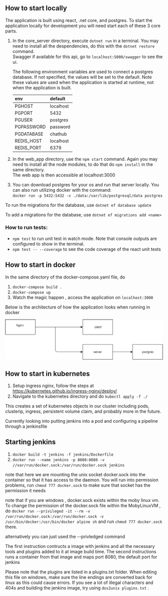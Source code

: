 
## How to start locally
The application is built using react, .net core, and postgres. To start the application locally for development you will need start each of these 3 core parts. 

1. In the core_server directory, execute `dotnet run` in a terminal. You may need to install all the despendencies, do this with the `dotnet restore` command.   
Swagger if available for this api, go to `localhost:5000/swagger` to see the ui. 

    The following environment variables are used to connect a postgres database. If not specified, the values will be set to the default. 
    Note these values are used when the application is started at runtime, not when the application is built. 

    |env       |  default |
    |----------|----------|
    |PGHOST    | localhost|
    |PGPORT    | 5432     |
    |PGUSER    | postgres |
    |PGPASSWORD| password |
    |PGDATABASE| chathub  |
    |REDIS_HOST| localhost|
    |REDIS_PORT| 6379     |



2. In the web_app directory, use the `npm start` command. Again you may need to install all the node modules, to do that do `npm install` in the same directory.   
The web app is then accessible at localhost:3000
3. You can download postgres for your os and run that server locally. 
You can also run utilizing docker with the command:   
 `docker run -p 5432:5432 -v ./data:/var/lib/postgresql/data postgres `

 To run the migrations for the database, use `dotnet ef database update`
 
 To add a migrations for the database, use `dotnet ef migrations add <name>`
 

### How to run tests:
- `npm test` to run unit test in watch mode. Note that console outputs are configured to show in the terminal.
- `npm test -- --coverage` to see the code coverage of the react unit tests 

## How to start in docker
In the same directory of the docker-compose.yaml file, do
1. `docker-compose build .` 
2. `docker-compose up`    
3. Watch the magic happen , access the application on `localhost:3000`

Below is the architecture of how the application looks when running in docker

<img src='./readme_assets/DockerCompose-Architecture.png'></img>


## How to start in kubernetes
1. Setup ingress nginx, follow the steps at https://kubernetes.github.io/ingress-nginx/deploy/
2. Navigate to the kubernetes directory and do `kubectl apply -f ./`

This creates a set of kubernetes objects in our cluster including pods, clusterip, ingress, persistent volume claim, and probably more in the future. 

Currently looking into putting jenkins into a pod and configuring a pipeline
through a jenkinsfile


## Starting jenkins 
1. `docker build -t jenkins -f jenkins/Dockerfile`
2. `docker run --name jenkins -p 8080:8080 -v //var/run/docker.sock:/var/run/docker.sock jenkins`

note that here we are mounting the unix socket docker.sock into the container so that it has access to the daemon. You will run into permission problems, run 
`chmod 777 docker.sock` to make sure that socket has the permission it needs

note that if you are windows , docker.sock exists within the moby linux vm. To change the permission of the docker.sock file within the MobyLinuxVM , 
do `docker run --privileged -it --rm -v /var/run/docker.sock:/var/run/docker.sock -v /usr/bin/docker:/usr/bin/docker alpine sh`
and run `chmod 777 docker.sock` there. 

alternatively you can just used the --privledged command


The first instruction contructs a image with jenkins and all the necessary tools and plugins added to it at image build time. 
The second instructions runs a container from that image and maps port 8080, the default port for jenkins

Please note that the plugins are listed in a plugins.txt folder. When editing this file on windows, make sure the line endings are converted back for linux as this could cause errors. 
If you see a lot of illegal characters and 404s and building the  jenkins image, try using `dos2unix plugins.txt` . 





